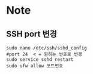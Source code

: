 # Note

## SSH port 변경
```
sudo nano /etc/ssh/sshd_config
#port 24  < = 원하는 번호로 변경
sudo service sshd restart
sudo ufw allow 포트번호
```

